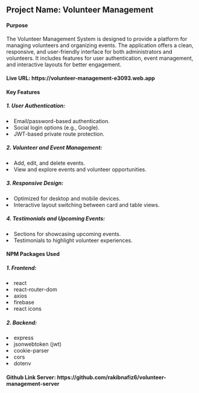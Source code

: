 <h2>Project Name: Volunteer Management</h2>
<h4>Purpose</h4>
<p>The Volunteer Management System is designed to provide a platform for managing volunteers and organizing events. The application offers a clean, responsive, and user-friendly interface for both administrators and volunteers. It includes features for user authentication, event management, and interactive layouts for better engagement.</p>
<h4>Live URL: https://volunteer-management-e3093.web.app</h4>
<h4>Key Features</h4>
<h5>1. User Authentication:</h5>
<li>Email/password-based authentication.</li>
<li>Social login options (e.g., Google).</li>
<li>JWT-based private route protection.</li>
<h5>2. Volunteer and Event Management:</h5>
<li>Add, edit, and delete events.</li>
<li>View and explore events and volunteer opportunities.</li>
<h5>3. Responsive Design:</h5>
<li>Optimized for desktop and mobile devices.</li>
<li>Interactive layout switching between card and table views.</li>
<h5>4. Testimonials and Upcoming Events:</h5>
<li>Sections for showcasing upcoming events.</li>
<li>Testimonials to highlight volunteer experiences.</li>
<h4>NPM Packages Used</h4>
<h5>1. Frontend:</h5>
<li>react</li>
<li>react-router-dom</li>
<li>axios</li>
<li>firebase</li>
<li>react icons</li>
<h5>2. Backend:</h5>
<li>express</li>
<li>jsonwebtoken (jwt)</li>
<li>cookie-parser</li>
<li>cors</li>
<li>dotenv</li>
<h4>Github Link Server: https://github.com/rakibnafiz6/volunteer-management-server</h4>
